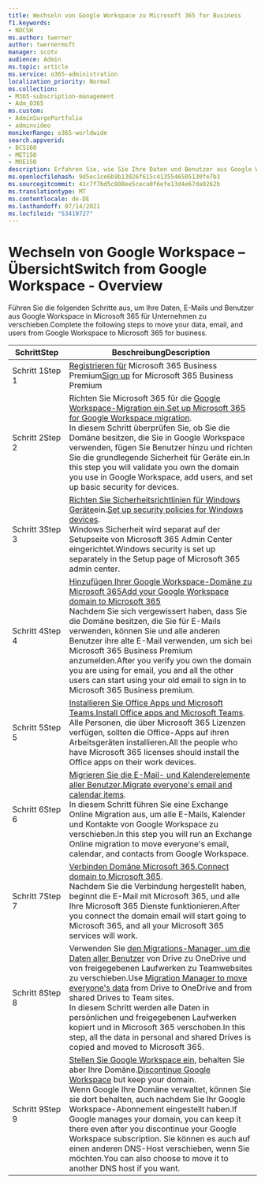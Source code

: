 ```yaml
---
title: Wechseln von Google Workspace zu Microsoft 365 for Business
f1.keywords:
- NOCSH
ms.author: twerner
author: twernermsft
manager: scotv
audience: Admin
ms.topic: article
ms.service: o365-administration
localization_priority: Normal
ms.collection:
- M365-subscription-management
- Adm_O365
ms.custom:
- AdminSurgePortfolio
- adminvideo
monikerRange: o365-worldwide
search.appverid:
- BCS160
- MET150
- MOE150
description: Erfahren Sie, wie Sie Ihre Daten und Benutzer aus Google Workspace in Microsoft 365 für Unternehmen verschieben.
ms.openlocfilehash: 9d5ec1ce6b9b13026f615c4135546505130fe7b3
ms.sourcegitcommit: 41c7f7bd5c808ee5ceca0f6efe13d4e67da0262b
ms.translationtype: MT
ms.contentlocale: de-DE
ms.lasthandoff: 07/14/2021
ms.locfileid: "53419727"
---
```

# <a name="switch-from-google-workspace---overview"></a><span data-ttu-id="10d2c-103">Wechseln von Google Workspace – Übersicht</span><span class="sxs-lookup"><span data-stu-id="10d2c-103">Switch from Google Workspace - Overview</span></span>

<span data-ttu-id="10d2c-104">Führen Sie die folgenden Schritte aus, um Ihre Daten, E-Mails und Benutzer aus Google Workspace in Microsoft 365 für Unternehmen zu verschieben.</span><span class="sxs-lookup"><span data-stu-id="10d2c-104">Complete the following steps to move your data, email, and users from Google Workspace to Microsoft 365 for business.</span></span>


| <span data-ttu-id="10d2c-105">Schritt</span><span class="sxs-lookup"><span data-stu-id="10d2c-105">Step</span></span>  |<span data-ttu-id="10d2c-106">Beschreibung</span><span class="sxs-lookup"><span data-stu-id="10d2c-106">Description</span></span>  |
|---------|---------|
|<span data-ttu-id="10d2c-107">Schritt 1</span><span class="sxs-lookup"><span data-stu-id="10d2c-107">Step 1</span></span> |  <span data-ttu-id="10d2c-108">[Registrieren für](../sign-up.md) Microsoft 365 Business Premium</span><span class="sxs-lookup"><span data-stu-id="10d2c-108">[Sign up](../sign-up.md) for Microsoft 365 Business Premium</span></span>       |
|<span data-ttu-id="10d2c-109">Schritt 2</span><span class="sxs-lookup"><span data-stu-id="10d2c-109">Step 2</span></span> |   <span data-ttu-id="10d2c-110">Richten Sie Microsoft 365 für die [Google Workspace-Migration ein.](set-up-microsoft-365-forgoogle.md)</span><span class="sxs-lookup"><span data-stu-id="10d2c-110">[Set up Microsoft 365 for Google Workspace migration](set-up-microsoft-365-forgoogle.md).</span></span> </br> <span data-ttu-id="10d2c-111">In diesem Schritt überprüfen Sie, ob Sie die Domäne besitzen, die Sie in Google Workspace verwenden, fügen Sie Benutzer hinzu und richten Sie die grundlegende Sicherheit für Geräte ein.</span><span class="sxs-lookup"><span data-stu-id="10d2c-111">In this step you will validate you own the domain you use in Google Workspace, add users, and set up basic security for devices.</span></span> |
|<span data-ttu-id="10d2c-112">Schritt 3</span><span class="sxs-lookup"><span data-stu-id="10d2c-112">Step 3</span></span> | <span data-ttu-id="10d2c-113">[Richten Sie Sicherheitsrichtlinien für Windows Geräte](../secure-win10-pcs.md)ein.</span><span class="sxs-lookup"><span data-stu-id="10d2c-113">[Set up security policies for Windows devices](../secure-win10-pcs.md).</span></span></br> <span data-ttu-id="10d2c-114">Windows Sicherheit wird separat auf der Setupseite von Microsoft 365 Admin Center eingerichtet.</span><span class="sxs-lookup"><span data-stu-id="10d2c-114">Windows security is set up separately in the Setup page of Microsoft 365 admin center.</span></span> |
|<span data-ttu-id="10d2c-115">Schritt 4</span><span class="sxs-lookup"><span data-stu-id="10d2c-115">Step 4</span></span>|[<span data-ttu-id="10d2c-116">Hinzufügen Ihrer Google Workspace-Domäne zu Microsoft 365</span><span class="sxs-lookup"><span data-stu-id="10d2c-116">Add your Google Workspace domain to Microsoft 365</span></span>](add-google-domain.md) </br> <span data-ttu-id="10d2c-117">Nachdem Sie sich vergewissert haben, dass Sie die Domäne besitzen, die Sie für E-Mails verwenden, können Sie und alle anderen Benutzer ihre alte E-Mail verwenden, um sich bei Microsoft 365 Business Premium anzumelden.</span><span class="sxs-lookup"><span data-stu-id="10d2c-117">After you verify you own the domain you are using for email, you and all the other users can start using your old email to sign in to Microsoft 365 Business premium.</span></span> |
|<span data-ttu-id="10d2c-118">Schritt 5</span><span class="sxs-lookup"><span data-stu-id="10d2c-118">Step 5</span></span> | <span data-ttu-id="10d2c-119">[Installieren Sie Office Apps und Microsoft Teams.](../install-office.md)</span><span class="sxs-lookup"><span data-stu-id="10d2c-119">[Install Office apps and Microsoft Teams](../install-office.md).</span></span></br> <span data-ttu-id="10d2c-120">Alle Personen, die über Microsoft 365 Lizenzen verfügen, sollten die Office-Apps auf ihren Arbeitsgeräten installieren.</span><span class="sxs-lookup"><span data-stu-id="10d2c-120">All the people who have Microsoft 365 licenses should install the Office apps on their work devices.</span></span>|
|<span data-ttu-id="10d2c-121">Schritt 6</span><span class="sxs-lookup"><span data-stu-id="10d2c-121">Step 6</span></span> | <span data-ttu-id="10d2c-122">[Migrieren Sie die E-Mail- und Kalenderelemente aller Benutzer.](migrate-email.md)</span><span class="sxs-lookup"><span data-stu-id="10d2c-122">[Migrate everyone's email and calendar items](migrate-email.md).</span></span></br> <span data-ttu-id="10d2c-123">In diesem Schritt führen Sie eine Exchange Online Migration aus, um alle E-Mails, Kalender und Kontakte von Google Workspace zu verschieben.</span><span class="sxs-lookup"><span data-stu-id="10d2c-123">In this step you will run an Exchange Online migration to move everyone's email, calendar, and contacts from Google Workspace.</span></span>  |
|<span data-ttu-id="10d2c-124">Schritt 7</span><span class="sxs-lookup"><span data-stu-id="10d2c-124">Step 7</span></span> | <span data-ttu-id="10d2c-125">[Verbinden Domäne Microsoft 365.](connect-domain-tom365.md)</span><span class="sxs-lookup"><span data-stu-id="10d2c-125">[Connect domain to Microsoft 365](connect-domain-tom365.md).</span></span> </br> <span data-ttu-id="10d2c-126">Nachdem Sie die Verbindung hergestellt haben, beginnt die E-Mail mit Microsoft 365, und alle Ihre Microsoft 365 Dienste funktionieren.</span><span class="sxs-lookup"><span data-stu-id="10d2c-126">After you connect the domain email will start going to Microsoft 365, and all your Microsoft 365 services will work.</span></span>|
|<span data-ttu-id="10d2c-127">Schritt 8</span><span class="sxs-lookup"><span data-stu-id="10d2c-127">Step 8</span></span>|<span data-ttu-id="10d2c-128">Verwenden Sie [den Migrations-Manager, um die Daten aller Benutzer](/sharepointmigration/mm-google-overview) von Drive zu OneDrive und von freigegebenen Laufwerken zu Teamwebsites zu verschieben.</span><span class="sxs-lookup"><span data-stu-id="10d2c-128">Use [Migration Manager to move everyone's data](/sharepointmigration/mm-google-overview) from Drive to OneDrive and from shared Drives to Team sites.</span></span></br> <span data-ttu-id="10d2c-129">In diesem Schritt werden alle Daten in persönlichen und freigegebenen Laufwerken kopiert und in Microsoft 365 verschoben.</span><span class="sxs-lookup"><span data-stu-id="10d2c-129">In this step, all the data in personal and shared Drives is copied and moved to Microsoft 365.</span></span>|
|<span data-ttu-id="10d2c-130">Schritt 9</span><span class="sxs-lookup"><span data-stu-id="10d2c-130">Step 9</span></span>| <span data-ttu-id="10d2c-131">[Stellen Sie Google Workspace ein,](cancel-google.md) behalten Sie aber Ihre Domäne.</span><span class="sxs-lookup"><span data-stu-id="10d2c-131">[Discontinue Google Workspace](cancel-google.md) but keep your domain.</span></span> </br> <span data-ttu-id="10d2c-132">Wenn Google Ihre Domäne verwaltet, können Sie sie dort behalten, auch nachdem Sie Ihr Google Workspace-Abonnement eingestellt haben.</span><span class="sxs-lookup"><span data-stu-id="10d2c-132">If Google manages your domain, you can keep it there even after you discontinue your Google Workspace subscription.</span></span> <span data-ttu-id="10d2c-133">Sie können es auch auf einen anderen DNS-Host verschieben, wenn Sie möchten.</span><span class="sxs-lookup"><span data-stu-id="10d2c-133">You can also choose to move it to another DNS host if you want.</span></span>|

